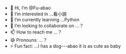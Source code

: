 - 👋 Hi, I’m @Fu-abao
- 👀 I’m interested in ...看小說
- 🌱 I’m currently learning ...Python
- 💞️ I’m looking to collaborate on ...？
- 📫 How to reach me ...？
- 😄 Pronouns: ...？
- ⚡ Fun fact: ...I has a dog---abao it is as cute as baby

<!---
Fu-abao/Fu-abao is a ✨ special ✨ repository because its `README.md` (this file) appears on your GitHub profile.
You can click the Preview link to take a look at your changes.
--->
